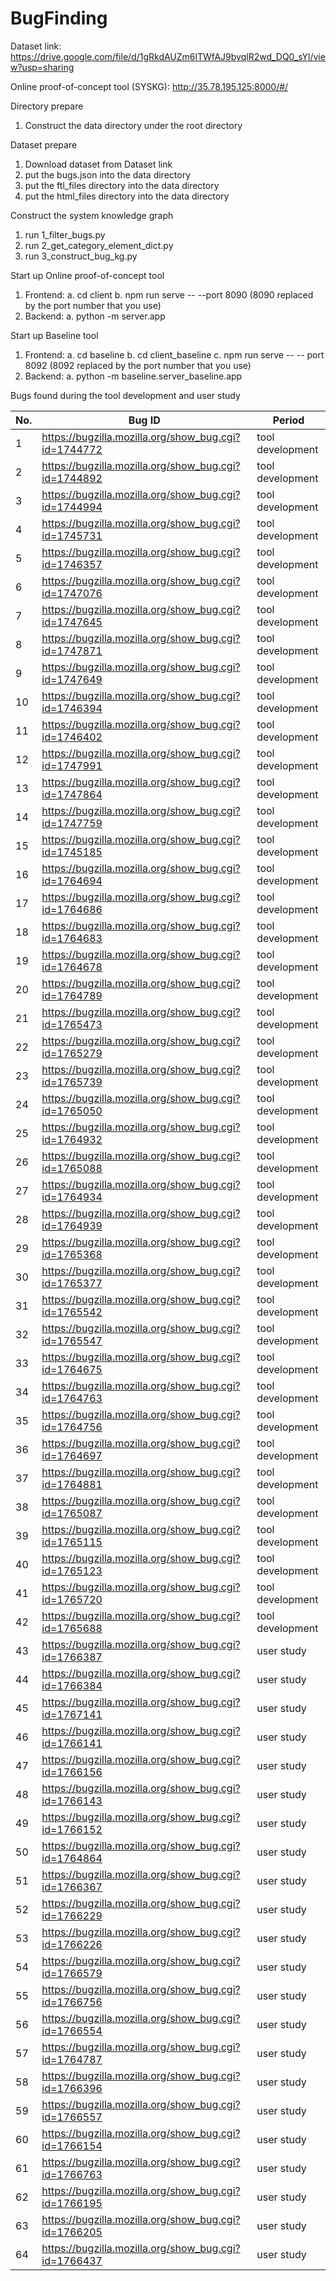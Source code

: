 # BugFinding
Dataset link: https://drive.google.com/file/d/1gRkdAUZm6lTWfAJ9byqlR2wd_DQ0_sYl/view?usp=sharing

Online proof-of-concept tool (SYSKG): http://35.78.195.125:8000/#/
<!-- Baseline tool: http://47.242.133.237:8092/#/ -->

Directory prepare
1. Construct the data directory under the root directory

Dataset prepare
1. Download dataset from Dataset link
2. put the bugs.json into the data directory
3. put the ftl_files directory into the data directory
4. put the html_files directory into the data directory

Construct the system knowledge graph
1. run 1_filter_bugs.py
2. run 2_get_category_element_dict.py
3. run 3_construct_bug_kg.py

Start up Online proof-of-concept tool
1. Frontend: 
    a. cd client
    b. npm run serve -- --port 8090 (8090 replaced by the port number that you use)
2. Backend:
    a. python -m server.app

Start up Baseline tool
1. Frontend:
    a. cd baseline
    b. cd client_baseline
    c. npm run serve -- -- port 8092 (8092 replaced by the port number that you use)
2. Backend:
    a. python -m baseline.server_baseline.app

Bugs found during the tool development and user study

| No.      | Bug ID | Period |
| -------- | ------ | ------ |
| 1  | https://bugzilla.mozilla.org/show_bug.cgi?id=1744772 | tool development |
| 2  | https://bugzilla.mozilla.org/show_bug.cgi?id=1744892 | tool development |
| 3  | https://bugzilla.mozilla.org/show_bug.cgi?id=1744994 | tool development |
| 4  | https://bugzilla.mozilla.org/show_bug.cgi?id=1745731 | tool development |
| 5  | https://bugzilla.mozilla.org/show_bug.cgi?id=1746357 | tool development |
| 6  | https://bugzilla.mozilla.org/show_bug.cgi?id=1747076 | tool development |
| 7  | https://bugzilla.mozilla.org/show_bug.cgi?id=1747645 | tool development |
| 8  | https://bugzilla.mozilla.org/show_bug.cgi?id=1747871 | tool development |
| 9  | https://bugzilla.mozilla.org/show_bug.cgi?id=1747649 | tool development |
| 10 | https://bugzilla.mozilla.org/show_bug.cgi?id=1746394 | tool development |
| 11 | https://bugzilla.mozilla.org/show_bug.cgi?id=1746402 | tool development |
| 12 | https://bugzilla.mozilla.org/show_bug.cgi?id=1747991 | tool development |
| 13 | https://bugzilla.mozilla.org/show_bug.cgi?id=1747864 | tool development |
| 14 | https://bugzilla.mozilla.org/show_bug.cgi?id=1747759 | tool development |
| 15 | https://bugzilla.mozilla.org/show_bug.cgi?id=1745185 | tool development |
| 16 | https://bugzilla.mozilla.org/show_bug.cgi?id=1764694 | tool development |
| 17 | https://bugzilla.mozilla.org/show_bug.cgi?id=1764686 | tool development |
| 18 | https://bugzilla.mozilla.org/show_bug.cgi?id=1764683 | tool development |
| 19 | https://bugzilla.mozilla.org/show_bug.cgi?id=1764678 | tool development |
| 20 | https://bugzilla.mozilla.org/show_bug.cgi?id=1764789 | tool development |
| 21 | https://bugzilla.mozilla.org/show_bug.cgi?id=1765473 | tool development |
| 22 | https://bugzilla.mozilla.org/show_bug.cgi?id=1765279 | tool development |
| 23 | https://bugzilla.mozilla.org/show_bug.cgi?id=1765739 | tool development |
| 24 | https://bugzilla.mozilla.org/show_bug.cgi?id=1765050 | tool development |
| 25 | https://bugzilla.mozilla.org/show_bug.cgi?id=1764932 | tool development |
| 26 | https://bugzilla.mozilla.org/show_bug.cgi?id=1765088 | tool development |
| 27 | https://bugzilla.mozilla.org/show_bug.cgi?id=1764934 | tool development |
| 28 | https://bugzilla.mozilla.org/show_bug.cgi?id=1764939 | tool development |
| 29 | https://bugzilla.mozilla.org/show_bug.cgi?id=1765368 | tool development |
| 30 | https://bugzilla.mozilla.org/show_bug.cgi?id=1765377 | tool development |
| 31 | https://bugzilla.mozilla.org/show_bug.cgi?id=1765542 | tool development |
| 32 | https://bugzilla.mozilla.org/show_bug.cgi?id=1765547 | tool development |
| 33 | https://bugzilla.mozilla.org/show_bug.cgi?id=1764675 | tool development |
| 34 | https://bugzilla.mozilla.org/show_bug.cgi?id=1764763 | tool development |
| 35 | https://bugzilla.mozilla.org/show_bug.cgi?id=1764756 | tool development |
| 36 | https://bugzilla.mozilla.org/show_bug.cgi?id=1764697 | tool development |
| 37 | https://bugzilla.mozilla.org/show_bug.cgi?id=1764881 | tool development |
| 38 | https://bugzilla.mozilla.org/show_bug.cgi?id=1765087 | tool development |
| 39 | https://bugzilla.mozilla.org/show_bug.cgi?id=1765115 | tool development |
| 40 | https://bugzilla.mozilla.org/show_bug.cgi?id=1765123 | tool development |
| 41 | https://bugzilla.mozilla.org/show_bug.cgi?id=1765720 | tool development |
| 42 | https://bugzilla.mozilla.org/show_bug.cgi?id=1765688 | tool development |
| 43 | https://bugzilla.mozilla.org/show_bug.cgi?id=1766387 | user study |
| 44 | https://bugzilla.mozilla.org/show_bug.cgi?id=1766384 | user study |
| 45 | https://bugzilla.mozilla.org/show_bug.cgi?id=1767141 | user study |
| 46 | https://bugzilla.mozilla.org/show_bug.cgi?id=1766141 | user study |
| 47 | https://bugzilla.mozilla.org/show_bug.cgi?id=1766156 | user study |
| 48 | https://bugzilla.mozilla.org/show_bug.cgi?id=1766143 | user study |
| 49 | https://bugzilla.mozilla.org/show_bug.cgi?id=1766152 | user study |
| 50 | https://bugzilla.mozilla.org/show_bug.cgi?id=1764864 | user study |
| 51 | https://bugzilla.mozilla.org/show_bug.cgi?id=1766367 | user study |
| 52 | https://bugzilla.mozilla.org/show_bug.cgi?id=1766229 | user study |
| 53 | https://bugzilla.mozilla.org/show_bug.cgi?id=1766226 | user study |
| 54 | https://bugzilla.mozilla.org/show_bug.cgi?id=1766579 | user study |
| 55 | https://bugzilla.mozilla.org/show_bug.cgi?id=1766756 | user study |
| 56 | https://bugzilla.mozilla.org/show_bug.cgi?id=1766554 | user study |
| 57 | https://bugzilla.mozilla.org/show_bug.cgi?id=1764787 | user study |
| 58 | https://bugzilla.mozilla.org/show_bug.cgi?id=1766396 | user study |
| 59 | https://bugzilla.mozilla.org/show_bug.cgi?id=1766557 | user study |
| 60 | https://bugzilla.mozilla.org/show_bug.cgi?id=1766154 | user study |
| 61 | https://bugzilla.mozilla.org/show_bug.cgi?id=1766763 | user study |
| 62 | https://bugzilla.mozilla.org/show_bug.cgi?id=1766195 | user study |
| 63 | https://bugzilla.mozilla.org/show_bug.cgi?id=1766205 | user study |
| 64 | https://bugzilla.mozilla.org/show_bug.cgi?id=1766437 | user study |
